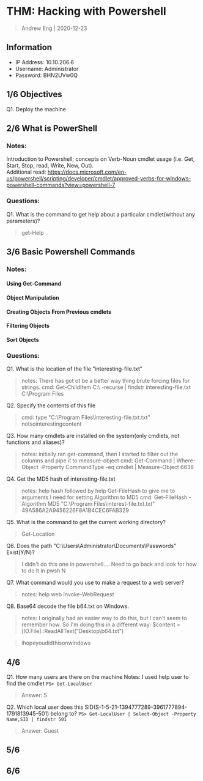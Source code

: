 # THM: Hacking with Powershell
> Andrew Eng | 2020-12-23

## Information
- IP Address: 10.10.206.6
- Username: Administrator
- Password: BHN2UVw0Q

## 1/6 Objectives
Q1. Deploy the machine

## 2/6 What is PowerShell
### Notes: 
Introduction to Powershell; concepts on Verb-Noun cmdlet usage (i.e. Get, Start, Stop, read, Write, New, Out).  
Additional read: https://docs.microsoft.com/en-us/powershell/scripting/developer/cmdlet/approved-verbs-for-windows-powershell-commands?view=powershell-7

### Questions:
Q1. What is the command to get help about a particular cmdlet(without any parameters)?
> get-Help

## 3/6 Basic Powershell Commands

### Notes:

#### Using Get-Command

#### Object Manipulation

#### Creating Objects From Previous cmdlets

#### Filtering Objects

#### Sort Objects

### Questions:
Q1. What is the location of the file "interesting-file.txt"
> notes: There has got ot be a better way thing brute forcing files for strings.
> cmd: Get-ChildItem C:\ -recurse | findstr interesting-file.txt
> C:\Program Files

Q2. Specify the contents of this file
> cmd: type "C:\Program Files\interesting-file.txt.txt"
> notsointerestingcontent

Q3. How many cmdlets are installed on the system(only cmdlets, not functions and aliases)?
> notes: initially ran get-command, then I started to filter out the columns and pipe it to measure-object
> cmd: Get-Command | Where-Object -Property CommandType -eq cmdlet | Measure-Object 
> 6638

Q4. Get the MD5 hash of interesting-file.txt
> notes: help hash followed by help Get-FileHash to give me to arguments I need for setting Algorithm to MD5
> cmd: Get-FileHash -Algorithm MD5 "C:\Program Files\interest-file.txt.txt"
> 49A586A2A9456226F8A1B4CEC6FAB329

Q5. What is the command to get the current working directory?
> Get-Location

Q6. Does the path "C:\Users\Administrator\Documents\Passwords" Exist(Y/N)?
> I didn't do this one in powershell....  Need to go back and look for how to do it in pwsh
> N

Q7. What command would you use to make a request to a web server?
> notes: help web
> Invoke-WebRequest

Q8. Base64 decode the file b64.txt on Windows.
> notes: I originally had an easier way to do this, but I can't seem to remember how.  So I'm doing this in a different way:
> $content = [IO.File]::ReadAllText("Desktop\b64.txt")

> ihopeyoudidthisonwindows

## 4/6 
Q1. How many users are there on the machine
Notes: I used help user to find the cmdlet
`PS> Get-LocalUser`
> Answer: 5

Q2. Which local user does this SID(S-1-5-21-1394777289-3961777894-1791813945-501) belong to?
`PS> Get-LocalUser | Select-Object -Property Name,SID | findstr 501`
> Answer: Guest



## 5/6

## 6/6

